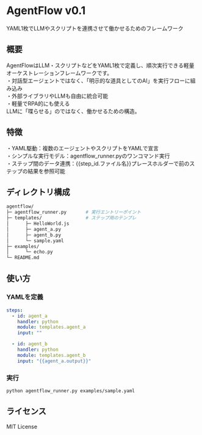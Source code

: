 # AgentFlow v0.1
YAML1枚でLLMやスクリプトを連携させて働かせるためのフレームワーク

## 概要
AgentFlowはLLM・スクリプトなどをYAML1枚で定義し、順次実行できる軽量オーケストレーションフレームワークです。  
・対話型エージェントではなく、「明示的な道具としてのAI」を実行フローに組み込み  
・外部ライブラリやLLMも自由に統合可能  
・軽量でRPA的にも使える  
LLMに「喋らせる」のではなく、働かせるための構造。  

## 特徴
・YAML駆動：複数のエージェントやスクリプトをYAMLで宣言  
・シンプルな実行モデル：agentflow_runner.pyのワンコマンド実行  
・ステップ間のデータ連携：{{step_id.ファイル名}}プレースホルダーで前のステップの結果を参照可能  

## ディレクトリ構成
```bash
agentflow/  
├─ agentflow_runner.py       # 実行エントリーポイント  
├─ templates/                # ステップ用のテンプレ  
│      ├─ HelloWorld.js  
│      ├─ agent_a.py  
│      ├─ agent_b.py  
│      └─ sample.yaml  
├─ examples/  
│      └─ echo.py  
└─ README.md  
```

## 使い方
### YAMLを定義
```yaml:templates/sample.yaml
steps:
  - id: agent_a
    handler: python
    module: templates.agent_a
    input: ""

  - id: agent_b
    handler: python
    module: templates.agent_b
    input: "{{agent_a.output}}"
```

### 実行
```bash
python agentflow_runner.py examples/sample.yaml
```
## ライセンス
MIT License

